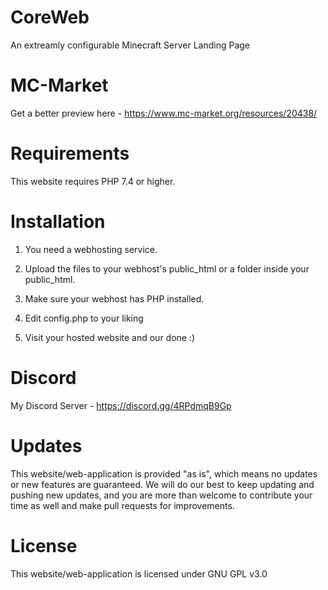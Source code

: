 # CoreWeb
An extreamly configurable Minecraft Server Landing Page

# MC-Market

Get a better preview here - https://www.mc-market.org/resources/20438/

# Requirements
This website requires PHP 7.4 or higher.

# Installation

1. You need a webhosting service.

2. Upload the files to your webhost's public_html or a folder inside your public_html.

3. Make sure your webhost has PHP installed.

4. Edit config.php to your liking

5. Visit your hosted website and our done :)

# Discord

My Discord Server - https://discord.gg/4RPdmqB9Gp

# Updates
This website/web-application is provided "as is", which means no updates or new features are guaranteed. We will do our best to keep updating and pushing new updates, and you are more than welcome to contribute your time as well and make pull requests for improvements.

# License
This website/web-application is licensed under GNU GPL v3.0
